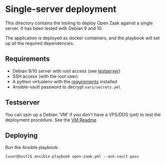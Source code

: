 # Single-server deployment

This directory contains the tooling to deploy Open Zaak against a single
server. It has been tested with Debian 9 and 10.

The application is deployed as docker containers, and the playbook will
set up all the required dependencies.

## Requirements

* Debian 9/10 server with root access (see [testserver](#testserver))
* SSH access (with the root user)
* A python virtualenv with the [requirements](../requirements.txt) installed
* Ansible-vault password to decrypt `vars/secrets.yml`

## Testserver

You can spin up a Debian 'VM' if you don't have a VPS/DDS (yet) to test the
deployment procedure. See the [VM Readme](./vm/README.md)

## Deploying

Run the Ansible playbook:

```shell
[user@host]$ ansible-playbook open-zaak.yml --ask-vault-pass
```

